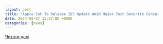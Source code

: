 ```yaml
---
layout: post
title: "Apple Set To Release IOS Update Amid Major Tech Security Concerns"
date: 2024-08-07 13:57:00 +0000
categories: [news]
---
```


[Читати далі](https://evrimagaci.org/tpg/apple-set-to-release-ios-update-amid-major-tech-security-concerns-7163)

